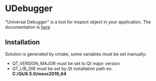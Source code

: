 # UDebugger
"Universal Debugger" is a tool for inspect object in your application.
The documentation is [here](/wiki/documentation.md)

## Installation ##
Solution is generated by cmake, some variables must be set manually:
- QT_VERSION_MAJOR must be set to Qt major version
- QT_LIB_DIR must be set by Qt installation path ex: **C:/Qt/6.5.0/msvc2019_64**
